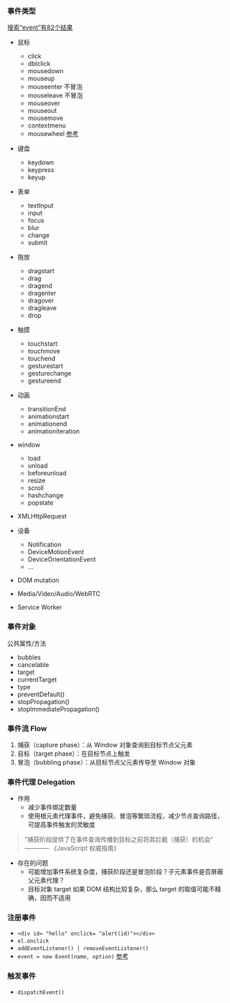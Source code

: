 ### 事件类型

[搜索“event”有82个结果](https://developer.mozilla.org/zh-CN/docs/Web/API)

- 鼠标
  + click
  + dblclick
  + mousedown
  + mouseup
  + mouseenter 不冒泡
  + mouseleave 不冒泡
  + mouseover
  + mouseout
  + mousemove
  + contextmenu
  + mousewheel [参考](https://github.com/itouzigithub/experience-pc/issues/1)

- 键盘
  + keydown
  + keypress
  + keyup

- 表单
  + textInput
  + input
  + focus
  + blur
  + change
  + submit

- 拖放
  + dragstart
  + drag
  + dragend
  + dragenter
  + dragover
  + dragleave
  + drop

- 触摸
  + touchstart
  + touchmove
  + touchend
  + gesturestart
  + gesturechange
  + gestureend

- 动画
  + transitionEnd
  + animationstart
  + animationend
  + animationiteration

- window
  + load
  + unload
  + beforeunload
  + resize
  + scroll
  + hashchange
  + popstate

- XMLHttpRequest
- 设备
  + Notification
  + DeviceMotionEvent
  + DeviceOrientationEvent
  + ...
- DOM mutation
- Media/Video/Audio/WebRTC
- Service Worker

### 事件对象

公共属性/方法

- bubbles
- cancelable
- target
- currentTarget
- type
- preventDefault()
- stopPropagation()
- stopImmediatePropagation()


### 事件流 Flow
1. 捕获（capture phase）：从 Window 对象查询到目标节点父元素
2. 目标（target phase）：在目标节点上触发
3. 冒泡（bubbling phase）：从目标节点父元素传导至 Window 对象


### 事件代理 Delegation
- 作用
  + 减少事件绑定数量
  + 使用根元素代理事件，避免捕获、冒泡等繁琐流程，减少节点查询路径，可提高事件触发的灵敏度

> “捕获阶段提供了在事件查询传播到目标之前将其拦截（捕获）的机会” ———— 《JavaScript 权威指南》

- 存在的问题
  + 可能增加事件系统复杂度，捕获阶段还是冒泡阶段？子元素事件是否屏蔽父元素代理？
  + 目标对象 target 如果 DOM 结构比较复杂，那么 target 的取值可能不精确，因而不适用


### 注册事件
- `<div id= "hello" onclick= "alert(id)"></div>`
- `el.onclick`
- `addEventListener() | removeEventListener()`
- `event = new Event(name, option)` [参考](https://developer.mozilla.org/zh-CN/docs/Web/API/Event/Event)


### 触发事件
- `dispatchEvent()`